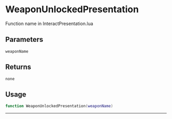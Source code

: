 # WeaponUnlockedPresentation
Function name in InteractPresentation.lua
## Parameters
`weaponName`
## Returns
`none`
## Usage
```lua
function WeaponUnlockedPresentation(weaponName)
```
---
